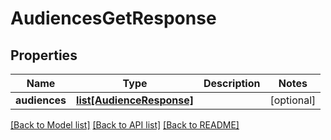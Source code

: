 # AudiencesGetResponse

## Properties
Name | Type | Description | Notes
------------ | ------------- | ------------- | -------------
**audiences** | [**list[AudienceResponse]**](AudienceResponse.md) |  | [optional] 

[[Back to Model list]](../README.md#documentation-for-models) [[Back to API list]](../README.md#documentation-for-api-endpoints) [[Back to README]](../README.md)


